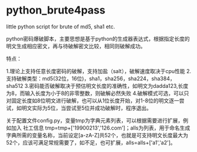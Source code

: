 # python_brute4pass

little python script for brute of md5, sha1 etc.

python密码爆破脚本，主要思想是基于python的生成器表达式，根据指定长度的明文生成相应密文，再与待破解密文比较，相同则破解成功。

特点：

1.理论上支持任意长度密码的破解，支持加盐（salt），破解速度取决于cpu性能
2.支持破解类型：md5(32位，16位)，sha1，sha256，sha224，sha384，sha512
3.密码能否破解取决于预估明文长度的准确性，如明文为dadda123,长度为8，而输入长度为小于8的非零整数，则破解必然失败
4.破解模式可选，可以只对固定长度如8位明文进行破解，也可以从1位长度开始，对1-8位的明文逐一尝试，如明文实际为5位，当尝试至5位并成功破解时，程序退出。

关于配置文件config.py，变量tmp为字典元素列表，可以根据需要进行扩展，例如加入 社工信息 tmp=tmp+['19900213','126.com']；alls为列表，用于命名生成字典所需的变量名称，当前设定[a-zA-Z]共52个，也就是可支持明文长度最大为52个，应该可满足常规需要了，如不足，也可扩展，alls=alls+['a1','a2']。
